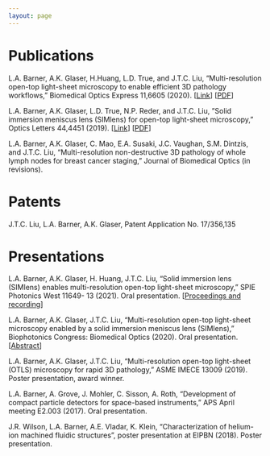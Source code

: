 ```yaml
---
layout: page
---
```

<h1>Publications</h1>
L.A. Barner, A.K. Glaser, H.Huang, L.D. True, and J.T.C. Liu, “Multi-resolution open-top light-sheet microscopy to enable efficient 3D pathology workflows,” Biomedical Optics Express 11,6605 (2020).
[<a href="https://opg.optica.org/boe/fulltext.cfm?uri=boe-11-11-6605&id=441825">Link</a>]
[<a href= "https://opg.optica.org/boe/viewmedia.cfm?uri=boe-11-11-6605&seq=0">PDF</a>]

L.A. Barner, A.K. Glaser, L.D. True, N.P. Reder, and J.T.C. Liu, ”Solid immersion meniscus lens (SIMlens) for open-top light-sheet microscopy,” Optics Letters 44,4451 (2019).
[<a href= "https://opg.optica.org/ol/fulltext.cfm?uri=ol-44-18-4451&id=417358">Link</a>]
[<a href= "https://opg.optica.org/ol/viewmedia.cfm?uri=ol-44-18-4451&seq=0">PDF</a>]

L.A. Barner, A.K. Glaser, C. Mao, E.A. Susaki, J.C. Vaughan, S.M. Dintzis, and J.T.C. Liu, “Multi-resolution non-destructive 3D pathology of whole lymph nodes for breast cancer staging,” Journal of Biomedical Optics (in revisions).


<h1>Patents</h1>
J.T.C. Liu, L.A. Barner, A.K. Glaser, Patent Application No. 17/356,135

<h1>Presentations</h1>
L.A. Barner, A.K. Glaser, H. Huang, J.T.C. Liu, “Solid immersion lens (SIMlens) enables multi-resolution open-top light-sheet microscopy,” SPIE Photonics West 11649- 13 (2021). Oral presentation.
[<a href= "https://www.spiedigitallibrary.org/conference-proceedings-of-spie/11649/116490K/Solid-immersion-meniscus-lens-SIMlens-enables-multi-resolution-open-top/10.1117/12.2576560.full">Proceedings and recording</a>]

L.A. Barner, A.K. Glaser, J.T.C. Liu, “Multi-resolution open-top light-sheet microscopy enabled by a solid immersion meniscus lens (SIMlens),” Biophotonics Congress: Biomedical Optics (2020). Oral presentation. 
[<a href= "https://opg.optica.org/abstract.cfm?uri=Microscopy-2020-MM2A.3">Abstract</a>]

L.A. Barner, A.K. Glaser, J.T.C. Liu, “Multi-resolution open-top light-sheet (OTLS) microscopy for rapid 3D pathology,” ASME IMECE 13009 (2019). Poster presentation, award winner.

L.A. Barner, A. Grove, J. Mohler, C. Sisson, A. Roth, “Development of compact particle detectors for space-based instruments,” APS April meeting E2.003 (2017). Oral presentation. 

J.R. Wilson, L.A. Barner, A.E. Vladar, K. Klein, “Characterization of helium-ion machined fluidic structures”, poster presentation at EIPBN (2018). Poster presentation. 
